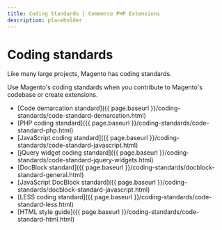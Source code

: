 ```yaml
---
title: Coding Standards | Commerce PHP Extensions
description: placeholder 
---
```


# Coding standards

<!-- This topic is referred to from Magento 2 code! Don't change the [URL](https://glossary.magento.com/url) without informing engineering! -->
<!-- Referring file: contributing.md owned by core -->

Like many large projects, Magento has coding standards.

Use Magento's coding standards when you contribute to Magento's codebase or create extensions.

-  [Code demarcation standard]({{ page.baseurl }}/coding-standards/code-standard-demarcation.html)
-  [PHP coding standard]({{ page.baseurl }}/coding-standards/code-standard-php.html)
-  [JavaScript coding standard]({{ page.baseurl }}/coding-standards/code-standard-javascript.html)
-  [jQuery widget coding standard]({{ page.baseurl }}/coding-standards/code-standard-jquery-widgets.html)
-  [DocBlock standard]({{ page.baseurl }}/coding-standards/docblock-standard-general.html)
-  [JavaScript DocBlock standard]({{ page.baseurl }}/coding-standards/docblock-standard-javascript.html)
-  [LESS coding standard]({{ page.baseurl }}/coding-standards/code-standard-less.html)
-  [HTML style guide]({{ page.baseurl }}/coding-standards/code-standard-html.html)
